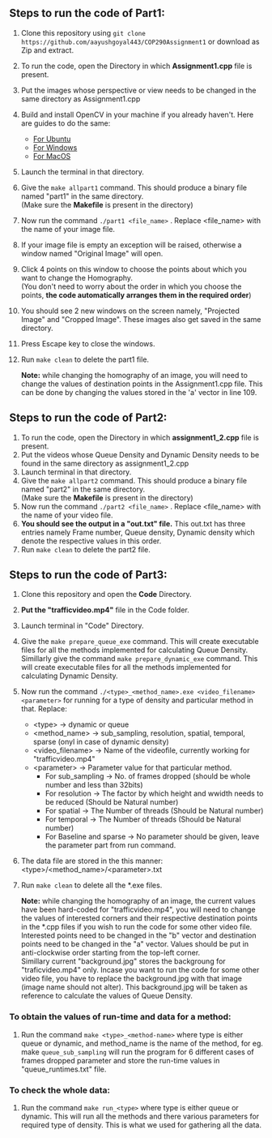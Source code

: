 ## Steps to run the code of Part1:

1. Clone this repository using `git clone https://github.com/aayushgoyal443/COP290Assignment1` or download as Zip and extract.
2. To run the code, open the Directory in which **Assignment1.cpp** file is present.
3. Put the images whose perspective or view needs to be changed in the same directory as Assignment1.cpp
4. Build and install OpenCV in your machine if you already haven't. Here are guides to do the same:
    * [For Ubuntu](http://techawarey.com/programming/install-opencv-c-c-in-ubuntu-18-04-lts-step-by-step-guide/) 
    * [For Windows](https://cv-tricks.com/how-to/installation-of-opencv-4-1-0-in-windows-10-from-source/)
    * [For MacOS](https://docs.opencv.org/master/d0/db2/tutorial_macos_install.html)
5. Launch the terminal in that directory.
6. Give the `make allpart1` command. This should produce a binary file named "part1" in the same directory.  
(Make sure the **Makefile** is present in the directory)
7. Now run the command `./part1 <file_name>` . Replace <file_name> with the name of your image file.
8. If your image file is empty an exception will be raised, otherwise a window named "Original Image" will open.
9. Click 4 points on this window to choose the points about which you want to change the Homography.  
(You don't need to worry about the order in which you choose the points, **the code automatically arranges them in the required order**)
10. You should see 2 new windows on the screen namely, "Projected Image" and "Cropped Image". These images also get saved in the same directory.
11. Press Escape key to close the windows.
12. Run `make clean` to delete the part1 file.

    **Note:** while changing the homography of an image, you will need to change the values of destination points in the Assignment1.cpp file. 
    This can be done by changing the values stored in the 'a' vector in line 109.
    
## Steps to run the code of Part2:
1. To run the code, open the Directory in which **assignment1_2.cpp** file is present.
2. Put the videos whose Queue Density and Dynamic Density needs to be found in the same directory as assignment1_2.cpp
3. Launch terminal in that directory.
4. Give the `make allpart2` command. This should produce a binary file named "part2" in the same directory.  
(Make sure the **Makefile** is present in the directory)
5. Now run the command `./part2 <file_name>` . Replace <file_name> with the name of your video file.
6. **You should see the output in a "out.txt" file.** This out.txt has three entries namely Frame number, Queue density, Dynamic density which denote the respective values in this order.
7. Run `make clean` to delete the part2 file.

## Steps to run the code of Part3:
1. Clone this repository and open the **Code** Directory.
2. **Put the "trafficvideo.mp4"** file in the Code folder.
3. Launch terminal in "Code" Directory.
4. Give the `make prepare_queue_exe` command. This will create executable files for all the methods implemented for calculating Queue Density.  
Simillarly give the command `make prepare_dynamic_exe` command. This will create executable files for all the methods implemented for calculating Dynamic Density.
5. Now run the command `./<type>_<method_name>.exe <video_filename> <parameter>` for running for a type of density and particular method in that. Replace:
    * \<type> -> dynamic or queue
    * \<method_name> -> sub_sampling, resolution, spatial, temporal, sparse (onyl in case of dynamic density)
    * \<video_filename> -> Name of the videofile, currently working for "trafficvideo.mp4"
    * \<parameter> -> Parameter value for that particular method.
        * For sub_sampling -> No. of frames dropped (should be whole number and less than 32bits)
        * For resolution -> The factor by which height and wwidth needs to be reduced (Should be Natural number)
        * For spatial -> The Number of threads (Should be Natural number)
        * For temporal -> The Number of threads (Should be Natural number)
        * For Baseline and sparse -> No parameter should be given, leave the parameter part from run command.    
6. The data file are stored in the this manner: \<type>/<method_name>/\<parameter>.txt
8. Run `make clean` to delete all the *.exe files.

    **Note:** while changing the homography of an image, the current values have been hard-coded for "trafficvideo.mp4", you will need to change the values of interested corners and their respective destination points in the *.cpp files if you wish to run the code for some other video file. Interested points need to be changed in the "b" vector and destination points need to be changed in the "a" vector. Values should be put in anti-clockwise order starting from the top-left corner.  
    Simillary current "background.jpg" stores the backgroung for "traficvideo.mp4" only. Incase you want to run the code for some other video file, you have to replace the background.jpg with that image (image name should not alter). This background.jpg will be taken as reference to calculate the values of Queue Density.

### To obtain the values of run-time and data for a method:
1. Run the command `make <type>_<method-name>` where type is either queue or dynamic, and method_name is the name of the method, for eg. make `queue_sub_sampling` will run the program for 6 different cases of frames dropped parameter and store the run-time values in "queue_runtimes.txt" file. 

### To check the whole data:
1. Run the command `make run_<type>` where type is either queue or dynamic. This will run all the methods and there various parameters for required type of density. This is what we used for gathering all the data. 